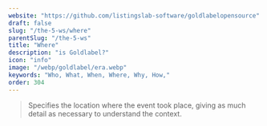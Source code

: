 ```yaml
---
website: "https://github.com/listingslab-software/goldlabelopensource"
draft: false
slug: "/the-5-ws/where"
parentSlug: "/the-5-ws"
title: "Where"
description: "is Goldlabel?"
icon: "info"
image: "/webp/goldlabel/era.webp"
keywords: "Who, What, When, Where, Why, How,"
order: 304
---
```


> Specifies the location where the event took place, giving as much detail as necessary to understand the context.
